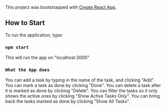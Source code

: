 This project was bootstrapped with [Create React App](https://github.com/facebook/create-react-app).

## How to Start

To run the application, type:

### `npm start`

This will run the app on "localhost:3000"

### `What the App does`

You can add a task by typing in the name of the task, and clicking "Add".
You can mark a task as done by clicking "Done".
You can delete a task after it is marked as done by clicking "Delete".
You can filter the tasks so it only shows the active ones by clicking "Show Active Tasks Only".
You can bring back the tasks marked as done by clicking "Show All Tasks".
